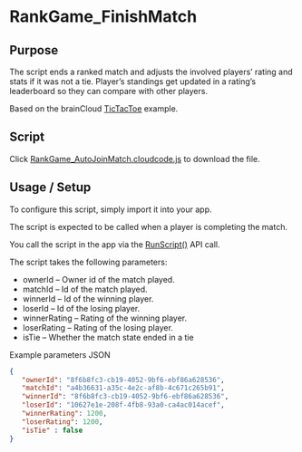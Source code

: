 # RankGame_FinishMatch
## Purpose
The script ends a ranked match and adjusts the involved players’ rating and stats if it was not a tie. Player’s standings get updated in a rating’s leaderboard so they can compare with other players.

Based on the brainCloud [TicTacToe](https://github.com/getbraincloud/examples-unity) example.

## Script
Click [RankGame_AutoJoinMatch.cloudcode.js](RankGame_FinishMatch.cloudcode.js) to download the file.

## Usage / Setup
To configure this script, simply import it into your app.

The script is expected to be called when a player is completing the match.

You call the script in the app via the [RunScript()](https://getbraincloud.com/apidocs/apiref/index.html#capi-script-runscript) API call.

The script takes the following parameters:

* ownerId – Owner id of the match played.
* matchId – Id of the match played.
* winnerId – Id of the winning player.
* loserId – Id of the losing player.
* winnerRating – Rating of the winning player.
* loserRating – Rating of the losing player.
* isTie – Whether the match state ended in a tie

Example parameters JSON

```json
{
   "ownerId": "8f6b8fc3-cb19-4052-9bf6-ebf86a628536",
   "matchId": "a4b36631-a35c-4e2c-af8b-4c671c265b91",
   "winnerId": "8f6b8fc3-cb19-4052-9bf6-ebf86a628536",
   "loserId": "10627e1e-208f-4fb8-93a0-ca4ac014acef",
   "winnerRating": 1200,
   "loserRating": 1200,
   "isTie" : false
}
```